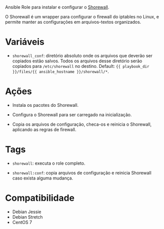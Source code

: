 Ansible Role para instalar e configurar o [Shorewall](http://www.shorewall.net/).

O Shorewall é um wrapper para configurar o firewall do iptables no Linux, e
permite manter as configurações em arquivos-textos organizados.

# Variáveis

- `shorewall_conf`: diretório absoluto onde os arquivos que deverão ser
  copiados estão salvos. Todos os arquivos desse diretório serão copiados para
  `/etc/shorewall` no destino. Default: `{{ playbook_dir }}/files/{{
  ansible_hostname }}/shorewall/*`.

# Ações

- Instala os pacotes do Shorewall.

- Configura o Shorewall para ser carregado na inicialização.

- Copia os arquivos de configuração, checa-os e reinicia o Shorewall, aplicando
  as regras de firewall.

# Tags

- `shorewall`: executa o role completo.

- `shorewall:conf`: copia arquivos de configuração e reinicia Shorewall caso
  exista alguma mudança.


# Compatibilidade

- Debian Jessie
- Debian Stretch
- CentOS 7